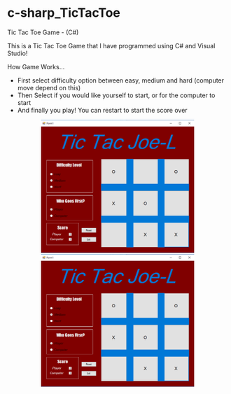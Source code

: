 # c-sharp_TicTacToe
Tic Tac Toe Game - (C#)

<p>This is a Tic Tac Toe Game that I have programmed using C# and Visual Studio!</p>
How Game Works...
<ul>  
  <li>First select difficulty option between easy, medium and hard (computer move depend on this)</li>
  <li>Then Select if you would like yourself to start, or for the computer to start</li>
  <li>And finally you play! You can restart to start the score over</li>
</ul>

<p align="center">
  <img src="https://github.com/programmerjojo/c-sharp_TicTacToe/blob/master/TicTacJoe_JoelTaame/screenshots/Capture.PNG" width="350">
  <img src="https://github.com/programmerjojo/c-sharp_TicTacToe/blob/master/TicTacJoe_JoelTaame/screenshots/Capture.PNG" width="350">
</p>
